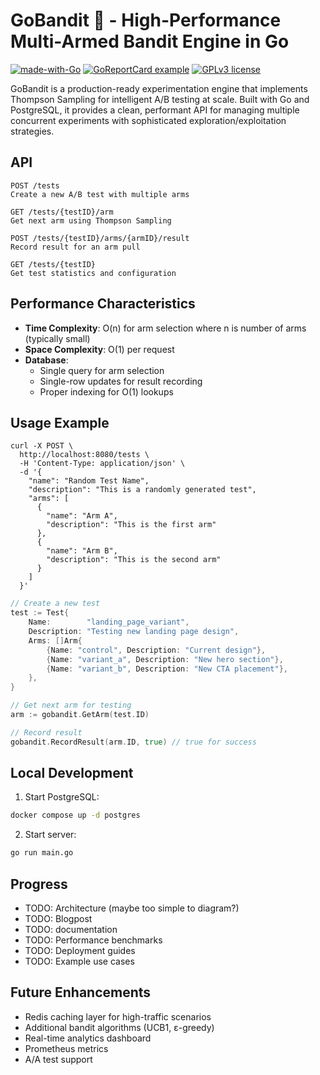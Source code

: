 # GoBandit 🎯 - High-Performance Multi-Armed Bandit Engine in Go

[![made-with-Go](https://img.shields.io/badge/Made%20with-Go-1f425f.svg)](https://go.dev/)
[![GoReportCard example](https://goreportcard.com/badge/github.com/eoinhurrell/gobandit)](https://goreportcard.com/report/github.com/eoinhurrell/gobandit)
[![GPLv3 license](https://img.shields.io/badge/License-GPLv3-blue.svg)](http://perso.crans.org/besson/LICENSE.html)

GoBandit is a production-ready experimentation engine that implements Thompson Sampling for intelligent A/B testing at scale. Built with Go and PostgreSQL, it provides a clean, performant API for managing multiple concurrent experiments with sophisticated exploration/exploitation strategies.

## API

```http
POST /tests
Create a new A/B test with multiple arms

GET /tests/{testID}/arm
Get next arm using Thompson Sampling

POST /tests/{testID}/arms/{armID}/result
Record result for an arm pull

GET /tests/{testID}
Get test statistics and configuration
```

## Performance Characteristics

- **Time Complexity**: O(n) for arm selection where n is number of arms (typically small)
- **Space Complexity**: O(1) per request
- **Database**:
  - Single query for arm selection
  - Single-row updates for result recording
  - Proper indexing for O(1) lookups

## Usage Example

```curl
curl -X POST \
  http://localhost:8080/tests \
  -H 'Content-Type: application/json' \
  -d '{
    "name": "Random Test Name",
    "description": "This is a randomly generated test",
    "arms": [
      {
        "name": "Arm A",
        "description": "This is the first arm"
      },
      {
        "name": "Arm B",
        "description": "This is the second arm"
      }
    ]
  }'
```

```go
// Create a new test
test := Test{
    Name:        "landing_page_variant",
    Description: "Testing new landing page design",
    Arms: []Arm{
        {Name: "control", Description: "Current design"},
        {Name: "variant_a", Description: "New hero section"},
        {Name: "variant_b", Description: "New CTA placement"},
    },
}

// Get next arm for testing
arm := gobandit.GetArm(test.ID)

// Record result
gobandit.RecordResult(arm.ID, true) // true for success
```

## Local Development

1. Start PostgreSQL:

```bash
docker compose up -d postgres
```

2. Start server:

```bash
go run main.go
```

## Progress

- TODO: Architecture (maybe too simple to diagram?)
- TODO: Blogpost
- TODO: documentation
- TODO: Performance benchmarks
- TODO: Deployment guides
- TODO: Example use cases

## Future Enhancements

- Redis caching layer for high-traffic scenarios
- Additional bandit algorithms (UCB1, ε-greedy)
- Real-time analytics dashboard
- Prometheus metrics
- A/A test support
